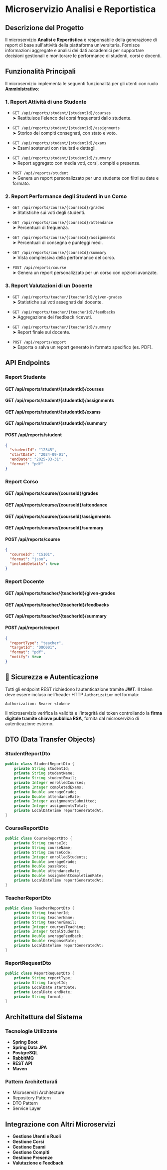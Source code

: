 # Microservizio Analisi e Reportistica

## Descrizione del Progetto

Il microservizio **Analisi e Reportistica** è responsabile della generazione di report di base sull'attività della piattaforma universitaria. Fornisce informazioni aggregate e analisi dei dati accademici per supportare decisioni gestionali e monitorare le performance di studenti, corsi e docenti.

## Funzionalità Principali

Il microservizio implementa le seguenti funzionalità per gli utenti con ruolo **Amministrativo**:

### 1. Report Attività di uno Studente

- `GET /api/reports/student/{studentId}/courses`  
  ➤ Restituisce l'elenco dei corsi frequentati dallo studente.

- `GET /api/reports/student/{studentId}/assignments`  
  ➤ Storico dei compiti consegnati, con stato e voto.

- `GET /api/reports/student/{studentId}/exams`  
  ➤ Esami sostenuti con risultati e dettagli.

- `GET /api/reports/student/{studentId}/summary`  
  ➤ Report aggregato con media voti, corsi, compiti e presenze.

- `POST /api/reports/student`  
  ➤ Genera un report personalizzato per uno studente con filtri su date e formato.

### 2. Report Performance degli Studenti in un Corso

- `GET /api/reports/course/{courseId}/grades`  
  ➤ Statistiche sui voti degli studenti.

- `GET /api/reports/course/{courseId}/attendance`  
  ➤ Percentuali di frequenza.

- `GET /api/reports/course/{courseId}/assignments`  
  ➤ Percentuali di consegna e punteggi medi.

- `GET /api/reports/course/{courseId}/summary`  
  ➤ Vista complessiva della performance del corso.

- `POST /api/reports/course`  
  ➤ Genera un report personalizzato per un corso con opzioni avanzate.

### 3. Report Valutazioni di un Docente

- `GET /api/reports/teacher/{teacherId}/given-grades`  
  ➤ Statistiche sui voti assegnati dal docente.

- `GET /api/reports/teacher/{teacherId}/feedbacks`  
  ➤ Aggregazione dei feedback ricevuti.

- `GET /api/reports/teacher/{teacherId}/summary`  
  ➤ Report finale sul docente.

- `POST /api/reports/export`  
  ➤ Esporta o salva un report generato in formato specifico (es. PDF).

## API Endpoints

### Report Studente

#### GET /api/reports/student/{studentId}/courses
#### GET /api/reports/student/{studentId}/assignments
#### GET /api/reports/student/{studentId}/exams
#### GET /api/reports/student/{studentId}/summary
#### POST /api/reports/student

```json
{
  "studentId": "12345",
  "startDate": "2024-09-01",
  "endDate": "2025-03-31",
  "format": "pdf"
}
```

### Report Corso

#### GET /api/reports/course/{courseId}/grades
#### GET /api/reports/course/{courseId}/attendance
#### GET /api/reports/course/{courseId}/assignments
#### GET /api/reports/course/{courseId}/summary
#### POST /api/reports/course

```json
{
  "courseId": "CS101",
  "format": "json",
  "includeDetails": true
}
```

### Report Docente

#### GET /api/reports/teacher/{teacherId}/given-grades
#### GET /api/reports/teacher/{teacherId}/feedbacks
#### GET /api/reports/teacher/{teacherId}/summary
#### POST /api/reports/export

```json
{
  "reportType": "teacher",
  "targetId": "DOC001",
  "format": "pdf",
  "notify": true
}
```

## 🔐 Sicurezza e Autenticazione

Tutti gli endpoint REST richiedono l’autenticazione tramite **JWT**. Il token deve essere incluso nell’header HTTP `Authorization` nel formato:

```
Authorization: Bearer <token>
```

Il microservizio verifica la validità e l'integrità del token controllando la **firma digitale tramite chiave pubblica RSA**, fornita dal microservizio di autenticazione esterno.

## DTO (Data Transfer Objects)

### StudentReportDto

```java
public class StudentReportDto {
    private String studentId;
    private String studentName;
    private String studentEmail;
    private Integer enrolledCourses;
    private Integer completedExams;
    private Double averageGrade;
    private Double attendanceRate;
    private Integer assignmentsSubmitted;
    private Integer assignmentsTotal;
    private LocalDateTime reportGeneratedAt;
}
```

### CourseReportDto

```java
public class CourseReportDto {
    private String courseId;
    private String courseName;
    private String courseCode;
    private Integer enrolledStudents;
    private Double averageGrade;
    private Double passRate;
    private Double attendanceRate;
    private Double assignmentCompletionRate;
    private LocalDateTime reportGeneratedAt;
}
```

### TeacherReportDto

```java
public class TeacherReportDto {
    private String teacherId;
    private String teacherName;
    private String teacherEmail;
    private Integer coursesTeaching;
    private Integer totalStudents;
    private Double averageFeedback;
    private Double responseRate;
    private LocalDateTime reportGeneratedAt;
}
```

### ReportRequestDto

```java
public class ReportRequestDto {
    private String reportType;
    private String targetId;
    private LocalDate startDate;
    private LocalDate endDate;
    private String format;
}
```

## Architettura del Sistema

### Tecnologie Utilizzate

- **Spring Boot**
- **Spring Data JPA**
- **PostgreSQL**
- **RabbitMQ**
- **REST API**
- **Maven**

### Pattern Architetturali

- Microservizi Architecture
- Repository Pattern
- DTO Pattern
- Service Layer

## Integrazione con Altri Microservizi

- **Gestione Utenti e Ruoli**
- **Gestione Corsi**
- **Gestione Esami**
- **Gestione Compiti**
- **Gestione Presenze**
- **Valutazione e Feedback**
